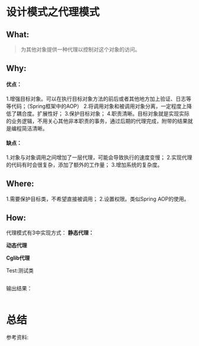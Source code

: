 # 设计模式之代理模式
## What:
>为其他对象提供一种代理以控制对这个对象的访问。
## Why:
#### 优点：
1.增强目标对象。可以在执行目标对象方法的前后或者其他地方加上验证、日志等等代码；（Spring框架中的AOP）
2.将调用对象和被调用对象分离，一定程度上降低了耦合度。扩展性好；
3.保护目标对象；
4.职责清晰。目标对象就是实现实际的业务逻辑，不用关心其他非本职责的事务，通过后期的代理完成，附带的结果就是编程简洁清晰。

#### 缺点：
1.对象与对象调用之间增加了一层代理，可能会导致执行的速度变慢；
2.实现代理的代码有时会很复杂，添加了额外的工作量；
3.增加系统的复杂度。

## Where:
1.需要保护目标类，不希望直接被调用；
2.设置权限。类似Spring AOP的使用。

## How:

代理模式有3中实现方式：
**静态代理：**



**动态代理**


**Cglib代理**




Test:测试类
```java

```
输出结果：
```java

```



# 总结

参考资料:
